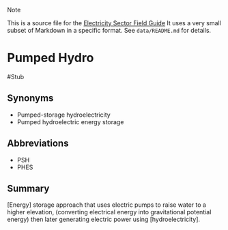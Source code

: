> [!NOTE] 
> This is a source file for the [Electricity Sector Field Guide](https://grahamlea.github.io/Electricity-Sector-Field-Guide/)
> It uses a very small subset of Markdown in a specific format.
> See `data/README.md` for details.

# Pumped Hydro
#Stub

## Synonyms
- Pumped-storage hydroelectricity
- Pumped hydroelectric energy storage

## Abbreviations
- PSH
- PHES


## Summary

[Energy] storage approach that uses electric pumps to raise water to a higher elevation,
(converting electrical energy into gravitational potential energy)
then later generating electric power using [hydroelectricity].

